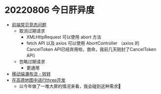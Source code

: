 <!--
 * @Desc: 
 * @Author: 曾茹菁
 * @Date: 2022-08-06 08:56:33
 * @LastEditors: 曾茹菁
 * @LastEditTime: 2022-08-06 09:17:42
-->
# 20220806 今日肝异度
- [前端常见竞态问题](https://juejin.cn/post/7127953386514677790)
  - 取消过期请求
    - XMLHttpRequest 可以使用 abort 方法
    - fetch API 以及 axios 可以使用 AbortController （axios 的 CancelToken API已经弃用啦，救命，我前几天刚封了CancelToken API）
  - 忽略过期请求
    - 更通用
- [移动端瀑布流 - 转转](https://juejin.cn/post/7086330043038695432)
- [在高德地图中进行three开发](https://juejin.cn/post/7116407380480360485)
  - 以今年做了一堆大屏的情况来看，我会碰到这种需求🙉
